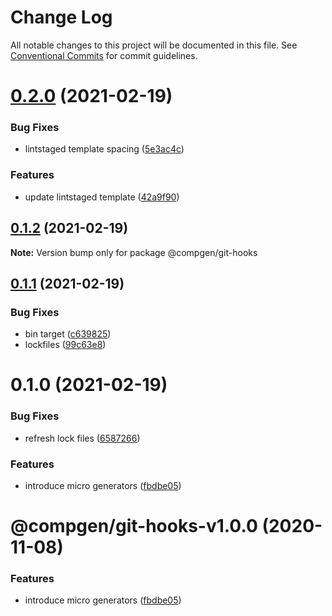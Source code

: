 # Change Log

All notable changes to this project will be documented in this file.
See [Conventional Commits](https://conventionalcommits.org) for commit guidelines.

# [0.2.0](https://github.com/developer239/compgen/compare/@compgen/git-hooks@0.1.2...@compgen/git-hooks@0.2.0) (2021-02-19)


### Bug Fixes

* lintstaged template spacing ([5e3ac4c](https://github.com/developer239/compgen/commit/5e3ac4c5970fb4752c09d58072c83ef364ca5b58))


### Features

* update lintstaged template ([42a9f90](https://github.com/developer239/compgen/commit/42a9f908afbd8469481da13bc89fb724824fb9d3))





## [0.1.2](https://github.com/developer239/compgen/compare/@compgen/git-hooks@0.1.1...@compgen/git-hooks@0.1.2) (2021-02-19)

**Note:** Version bump only for package @compgen/git-hooks





## [0.1.1](https://github.com/developer239/compgen/compare/@compgen/git-hooks@0.1.0...@compgen/git-hooks@0.1.1) (2021-02-19)


### Bug Fixes

* bin target ([c639825](https://github.com/developer239/compgen/commit/c639825f9c5c430880d33deeb648c9a087102fae))
* lockfiles ([99c63e8](https://github.com/developer239/compgen/commit/99c63e8f7192b2a8262f74e6f0fbd6943ebc1eb4))





# 0.1.0 (2021-02-19)


### Bug Fixes

* refresh lock files ([6587266](https://github.com/developer239/compgen/commit/658726677f8e29849ac47411a84a5569008fa3e0))


### Features

* introduce micro generators ([fbdbe05](https://github.com/developer239/compgen/commit/fbdbe0523b9f3187c4f8d08248eeb8a679650afd))





# @compgen/git-hooks-v1.0.0 (2020-11-08)


### Features

* introduce micro generators ([fbdbe05](https://github.com/developer239/compgen/commit/fbdbe0523b9f3187c4f8d08248eeb8a679650afd))
